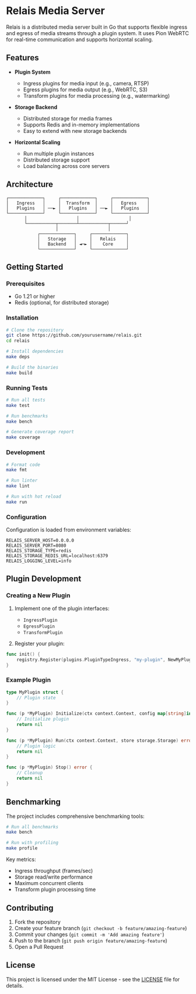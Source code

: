 # Relais Media Server

Relais is a distributed media server built in Go that supports flexible ingress and egress of media streams through a plugin system. It uses Pion WebRTC for real-time communication and supports horizontal scaling.

## Features

- **Plugin System**
  - Ingress plugins for media input (e.g., camera, RTSP)
  - Egress plugins for media output (e.g., WebRTC, S3)
  - Transform plugins for media processing (e.g., watermarking)

- **Storage Backend**
  - Distributed storage for media frames
  - Supports Redis and in-memory implementations
  - Easy to extend with new storage backends

- **Horizontal Scaling**
  - Run multiple plugin instances
  - Distributed storage support
  - Load balancing across core servers

## Architecture

```
┌─────────────┐     ┌─────────────┐     ┌─────────────┐
│   Ingress   │     │  Transform  │     │   Egress    │
│   Plugins   │ ──► │   Plugins   │ ──► │   Plugins   │
└─────────────┘     └─────────────┘     └─────────────┘
       │                   │                   │
       └───────────┬───────┴───────────┬──────┘
                   │                   │
            ┌─────────────┐     ┌─────────────┐
            │   Storage   │     │   Relais    │
            │   Backend   │ ◄─► │    Core     │
            └─────────────┘     └─────────────┘
```

## Getting Started

### Prerequisites

- Go 1.21 or higher
- Redis (optional, for distributed storage)

### Installation

```bash
# Clone the repository
git clone https://github.com/yourusername/relais.git
cd relais

# Install dependencies
make deps

# Build the binaries
make build
```

### Running Tests

```bash
# Run all tests
make test

# Run benchmarks
make bench

# Generate coverage report
make coverage
```

### Development

```bash
# Format code
make fmt

# Run linter
make lint

# Run with hot reload
make run
```

### Configuration

Configuration is loaded from environment variables:

```env
RELAIS_SERVER_HOST=0.0.0.0
RELAIS_SERVER_PORT=8080
RELAIS_STORAGE_TYPE=redis
RELAIS_STORAGE_REDIS_URL=localhost:6379
RELAIS_LOGGING_LEVEL=info
```

## Plugin Development

### Creating a New Plugin

1. Implement one of the plugin interfaces:
   - `IngressPlugin`
   - `EgressPlugin`
   - `TransformPlugin`

2. Register your plugin:

```go
func init() {
    registry.Register(plugins.PluginTypeIngress, "my-plugin", NewMyPlugin)
}
```

### Example Plugin

```go
type MyPlugin struct {
    // Plugin state
}

func (p *MyPlugin) Initialize(ctx context.Context, config map[string]interface{}) error {
    // Initialize plugin
    return nil
}

func (p *MyPlugin) Run(ctx context.Context, store storage.Storage) error {
    // Plugin logic
    return nil
}

func (p *MyPlugin) Stop() error {
    // Cleanup
    return nil
}
```

## Benchmarking

The project includes comprehensive benchmarking tools:

```bash
# Run all benchmarks
make bench

# Run with profiling
make profile
```

Key metrics:
- Ingress throughput (frames/sec)
- Storage read/write performance
- Maximum concurrent clients
- Transform plugin processing time

## Contributing

1. Fork the repository
2. Create your feature branch (`git checkout -b feature/amazing-feature`)
3. Commit your changes (`git commit -m 'Add amazing feature'`)
4. Push to the branch (`git push origin feature/amazing-feature`)
5. Open a Pull Request

## License

This project is licensed under the MIT License - see the [LICENSE](LICENSE) file for details.